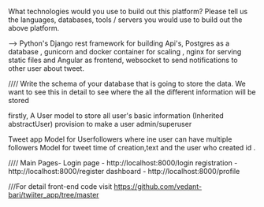 What technologies would you use to build out this platform? Please tell us the
languages, databases, tools / servers you would use to build out the above platform.

-->
Python's Django rest framework for building Api's, Postgres as a database , gunicorn and docker container
for scaling , nginx for serving static files and Angular as frontend, websocket to send notifications to other user about tweet.

////
Write the schema of your database that is going to store the data. We want to see this in
detail to see where the all the different information will be stored

firstly, A User model to store all user's basic information (Inherited abstractUser)
provision to make a user admin/superuser 

Tweet app
Model for Userfollowers where ine user can have multiple followers
Model for tweet time of creation,text and the user who created id .


////
Main Pages- 
Login page - http://localhost:8000/login
registration - http://localhost:8000/register
dashboard - http://localhost:8000/profile



///For detail front-end code visit https://github.com/vedant-bari/twiiter_app/tree/master




